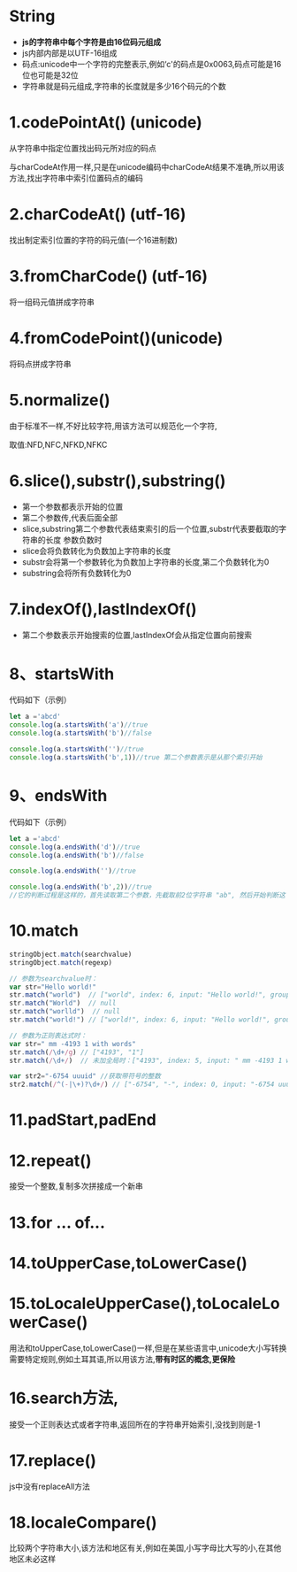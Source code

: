# String
* **js的字符串中每个字符是由16位码元组成**
* js内部内部是以UTF-16组成
* 码点:unicode中一个字符的完整表示,例如‘c'的码点是0x0063,码点可能是16位也可能是32位
* 字符串就是码元组成,字符串的长度就是多少16个码元的个数

# 1.codePointAt() (unicode)
从字符串中指定位置找出码元所对应的码点

与charCodeAt作用一样,只是在unicode编码中charCodeAt结果不准确,所以用该方法,找出字符串中索引位置码点的编码

# 2.charCodeAt() (utf-16)
找出制定索引位置的字符的码元值(一个16进制数)

# 3.fromCharCode() (utf-16)
将一组码元值拼成字符串

# 4.fromCodePoint()(unicode)
将码点拼成字符串

# 5.normalize()
由于标准不一样,不好比较字符,用该方法可以规范化一个字符,

取值:NFD,NFC,NFKD,NFKC 

# 6.slice(),substr(),substring()
* 第一个参数都表示开始的位置
* 第二个参数传,代表后面全部
* slice,substring第二个参数代表结束索引的后一个位置,substr代表要截取的字符串的长度
参数负数时
* slice会将负数转化为负数加上字符串的长度
* substr会将第一个参数转化为负数加上字符串的长度,第二个负数转化为0
* substring会将所有负数转化为0
# 7.indexOf(),lastIndexOf()
* 第二个参数表示开始搜索的位置,lastIndexOf会从指定位置向前搜索


# 8、startsWith
代码如下（示例）

```javascript
let a ='abcd'
console.log(a.startsWith('a')//true
console.log(a.startsWith('b')//false

console.log(a.startsWith('')//true
console.log(a.startsWith('b',1))//true 第二个参数表示是从那个索引开始
```
# 9、endsWith
代码如下（示例）

```javascript
let a ='abcd'
console.log(a.endsWith('d')//true
console.log(a.endsWith('b')//false

console.log(a.endsWith('')//true

console.log(a.endsWith('b',2))//true 
//它的判断过程是这样的，首先读取第二个参数，先截取前2位字符串 "ab", 然后开始判断这
```
# 10.match
```javascript
stringObject.match(searchvalue)
stringObject.match(regexp)

```
<!-- ![image](images/pNFSeBb3gDKPI7aZcuAnuuyzIwMw7AqtzlwaaI1j8kM.png) -->

```javascript
// 参数为searchvalue时：
var str="Hello world!"
str.match("world")  // ["world", index: 6, input: "Hello world!", groups: undefined]
str.match("World")  // null
str.match("worlld")  // null
str.match("world!") // ["world!", index: 6, input: "Hello world!", groups: undefined]

// 参数为正则表达式时：
var str=" mm -4193 1 with words"
str.match(/\d+/g) // ["4193", "1"]
str.match(/\d+/)  // 未加全局时：["4193", index: 5, input: " mm -4193 1 with words", groups: undefined]

var str2="-6754 uuuid" //获取带符号的整数
str2.match(/^(-|\+)?\d+/) // ["-6754", "-", index: 0, input: "-6754 uuuid", groups: undefined]

```
# 11.padStart,padEnd
# 12.repeat()
接受一个整数,复制多次拼接成一个新串

# 13.for ... of...
# 14.toUpperCase,toLowerCase()
# 15.toLocaleUpperCase(),toLocaleLowerCase()
用法和toUpperCase,toLowerCase()一样,但是在某些语言中,unicode大小写转换需要特定规则,例如土耳其语,所以用该方法,**带有时区的概念,更保险**

# 16.search方法,
接受一个正则表达式或者字符串,返回所在的字符串开始索引,没找到则是-1

# 17.replace()
js中没有replaceAll方法

# 18.localeCompare()
比较两个字符串大小,该方法和地区有关,例如在美国,小写字母比大写的小,在其他地区未必这样